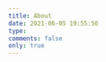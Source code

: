 ```yaml
---
title: About
date: 2021-06-05 19:55:56
type: 
comments: false
only: true
---
```



<link rel="stylesheet" type="text/css" href="https://cdn.jsdelivr.net/gh/zhheo/JS-Heo@main/bb/bber.css">
<div id="bber-loading"></div>
<div id="bber"></div>



<script type="text/javascript">
  var bbapiurl = "https://7477-twikoo-3gls4obna5a0fbeb-1256423673.tcb.qcloud.la/json/bber-list.json?sign=bd3fced8523b7c3279e2124be6764558&t=1651585136"
</script>
<script type="text/javascript" src="https://cdn.jsdelivr.net/gh/zhheo/bber@main/heobber.js"></script>


